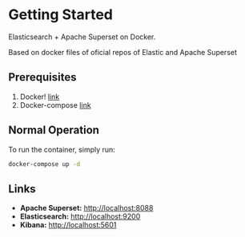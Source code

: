 # Getting Started

Elasticsearch + Apache Superset on Docker.

Based on docker files of oficial repos of Elastic and Apache Superset

## Prerequisites

1. Docker! [link](https://www.docker.com/get-started)
1. Docker-compose [link](https://docs.docker.com/compose/install/)

## Normal Operation

To run the container, simply run:

```bash
docker-compose up -d
```
## Links

- **Apache Superset:** [http://localhost:8088](http://localhost:8088)
- **Elasticsearch:** [http://localhost:9200](http://localhost:9200)
- **Kibana:** [http://localhost:5601](http://localhost:5601)